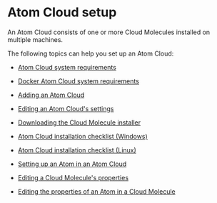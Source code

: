 # Atom Cloud setup 

<head>
  <meta name="guidename" content="Integration"/>
  <meta name="context" content="GUID-9d27029a-b0c9-4821-a833-daa7856415cd"/>
</head>


An Atom Cloud consists of one or more Cloud Molecules installed on multiple machines.

The following topics can help you set up an Atom Cloud:

- [Atom Cloud system requirements](r-atm-Atom_Cloud_system_requirements_45494670-1aa1-452f-8bb2-1928778a1041.md)

- [Docker Atom Cloud system requirements](r-atm-Docker_Atom_Cloud_system_requirements_1ed1973f-e36c-4d1c-80c4-ed3652be1acb.mdx)

- [Adding an Atom Cloud](t-atm-Adding_an_Atom_Cloud_7dafe690-45e5-4da7-ba3d-f167592db954.md)

- [Editing an Atom Cloud's settings](t-atm-Editing_an_Atom_Clouds_settings_9024c712-8524-4a1d-a17f-4755d028c969.md)

- [Downloading the Cloud Molecule installer](t-atm-Downloading_the_Cloud_Molecule_installer_d2444c7b-98a2-47f6-a139-f8e09593ff4f.md)

- [Atom Cloud installation checklist \(Windows\)](int-Atom_Cloud_installation_checklist_Windows_cad69a98-88cf-4bdb-9854-56acd2a34caf.md)

- [Atom Cloud installation checklist \(Linux\)](int-Atom_Cloud_installation_checklist_Linux_5f934fee-4eac-4386-915a-ea37ce8d3653.md)

- [Setting up an Atom in an Atom Cloud](t-atm-Setting_up_an_Atom_in_an_Atom_Cloud_45c1a7b6-8a1a-4ee4-8ba8-23d846625d6a.md)

- [Editing a Cloud Molecule's properties](t-atm-Editing_a_Cloud_Molecules_properties_f39216d0-a725-4efd-b976-d6f19d99bd10.md)

- [Editing the properties of an Atom in a Cloud Molecule](t-atm-Editing_the_properties_of_an_Atom_in_a_Cloud_d915bdb2-59c6-4322-b679-67890c918256.md)